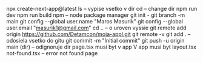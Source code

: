 npx create-next-app@latest
ls – vypise vsetko v dir
cd – change dir
npm run dev
npm run build
npm – node package manager
git init - 
git branch -m main
git config --global user.name "Maros Masurik"
git config --global user.email "masurik1@gmail.com"
cd .. – o uroven vyssie
git remote add origin https://github.com/Detamcon/moja-appl.git
git remote -v
git add . – odosiela vsetko do gitu
git commit -m "Initial commit"
git push -u origin main
(dir) – odignoruje dir
page.tsx musi byt v app
V app musi byt layout.tsx  
not-found.tsx – error not found page
